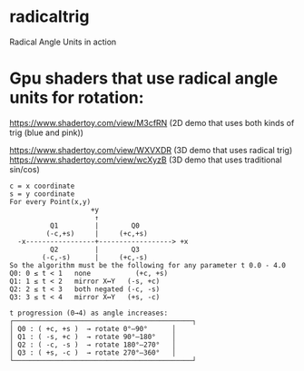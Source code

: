 # radicaltrig
Radical Angle Units in action

# Gpu shaders that use radical angle units for rotation:

https://www.shadertoy.com/view/M3cfRN (2D demo that uses both kinds of trig (blue and pink))

https://www.shadertoy.com/view/WXVXDR (3D demo that uses radical trig)
https://www.shadertoy.com/view/wcXyzB (3D demo that uses traditional sin/cos)

```
c = x coordinate
s = y coordinate
For every Point(x,y)
                    +y
                     ↑
          Q1         |        Q0
         (-c,+s)     |     (+c,+s)
  -x-----------------+------------------> +x
          Q2         |        Q3
        (-c,-s)      |     (+c,-s)
So the algorithm must be the following for any parameter t 0.0 - 4.0      
Q0: 0 ≤ t < 1	none	       (+c, +s)
Q1:	1 ≤ t < 2	mirror X↔Y	 (-s, +c)
Q2:	2 ≤ t < 3	both negated (-c, -s)
Q3:	3 ≤ t < 4	mirror X↔Y 	 (+s, -c)

t progression (0→4) as angle increases:
┌────────────────────────────────────────────┐
│ Q0 : ( +c, +s )  → rotate 0°–90°      │
│ Q1 : ( -s, +c )  → rotate 90°–180°    │
│ Q2 : ( -c, -s )  → rotate 180°–270°   │
│ Q3 : ( +s, -c )  → rotate 270°–360°   │
└────────────────────────────────────────────┘
```
